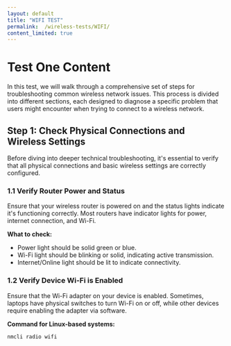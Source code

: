 ```yaml
---
layout: default
title: "WIFI TEST"
permalink:  /wireless-tests/WIFI/
content_limited: true
---
```


# Test One Content

In this test, we will walk through a comprehensive set of steps for troubleshooting common wireless network issues. This process is divided into different sections, each designed to diagnose a specific problem that users might encounter when trying to connect to a wireless network.

## Step 1: Check Physical Connections and Wireless Settings

Before diving into deeper technical troubleshooting, it's essential to verify that all physical connections and basic wireless settings are correctly configured.

### 1.1 Verify Router Power and Status

Ensure that your wireless router is powered on and the status lights indicate it's functioning correctly. Most routers have indicator lights for power, internet connection, and Wi-Fi.

**What to check:**
- Power light should be solid green or blue.
- Wi-Fi light should be blinking or solid, indicating active transmission.
- Internet/Online light should be lit to indicate connectivity.

### 1.2 Verify Device Wi-Fi is Enabled

Ensure that the Wi-Fi adapter on your device is enabled. Sometimes, laptops have physical switches to turn Wi-Fi on or off, while other devices require enabling the adapter via software.

**Command for Linux-based systems:**

```bash
nmcli radio wifi
```

